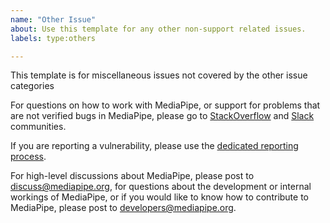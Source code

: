 ```yaml
---
name: "Other Issue"
about: Use this template for any other non-support related issues.
labels: type:others

---
```

This template is for miscellaneous issues not covered by the other issue categories

For questions on how to work with MediaPipe, or support for problems that are not verified bugs in MediaPipe, please go to [StackOverflow](https://stackoverflow.com/questions/tagged/mediapipe) and [Slack](https://mediapipe.page.link/joinslack) communities.

If you are reporting a vulnerability, please use the [dedicated reporting process](https://github.com/google/mediapipe/security).

For high-level discussions about MediaPipe, please post to discuss@mediapipe.org, for questions about the development or internal workings of MediaPipe, or if you would like to know how to contribute to MediaPipe, please post to developers@mediapipe.org.

